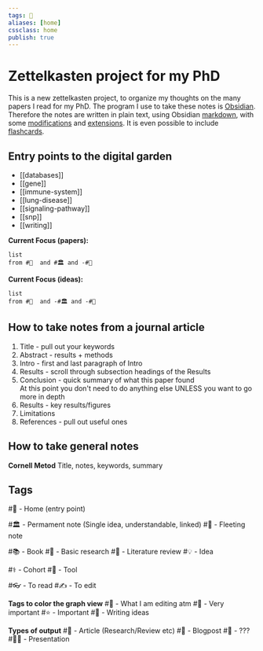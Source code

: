 ```yaml
---
tags: 🏡
aliases: [home]
cssclass: home
publish: true
---
```

# Zettelkasten project for my PhD
This is a new zettelkasten project, to organize my thoughts on the many papers I read for my PhD. The program I use to take these notes is [Obsidian](https://www.obsidian.md). Therefore the notes are written in plain text, using Obsidian [markdown](https://help.obsidian.md/How+to/Format+your+notes), with some [modifications](https://help.obsidian.md/How+to/Use+callouts) and [extensions](https://obsidian.md/plugins). It is even possible to include [flashcards](https://github.com/NeuraCache/markdown-flashcards-spaced-repetition).

## Entry points to the digital garden
 - [[databases]]
 - [[gene]]
 - [[immune-system]]
 - [[lung-disease]]
 - [[signaling-pathway]]
 - [[snp]]
 - [[writing]]

**Current Focus (papers):**
```dataview
list
from #🔖  and #🏛 and -#🏡 
```

**Current Focus (ideas):**
```dataview
list
from #🔖  and -#🏛 and -#🏡 
```

## How to take notes from a journal article
1. Title - pull out your keywords
2. Abstract - results + methods
3. Intro - first and last paragraph of Intro
4. Results - scroll through subsection headings of the Results
5. Conclusion - quick summary of what this paper found <br />At this point you don't need to do anything else UNLESS you want to go more in depth
6. Results - key results/figures
7. Limitations
8. References - pull out useful ones

## How to take general notes
**Cornell Metod**
Title, notes, keywords, summary

## Tags
#🏡 - Home (entry point)

#🏛 - Permament note (Single idea, understandable, linked)
#💨 - Fleeting note

#📚 - Book
#🔬 - Basic research
#🚀 - Literature review
#💡 - Idea

#⚕️ - Cohort
#📱 - Tool

#👓 - To read
#✍️ - To edit

**Tags to color the  graph view**
#🔖 - What I am editing atm
#🌟 - Very important
#⭐️ - Important
#📒 - Writing ideas

**Types of output**
#📕 - Article (Research/Review etc)
#📗 - Blogpost
#📘 - ???
#🧑‍🏫 - Presentation
